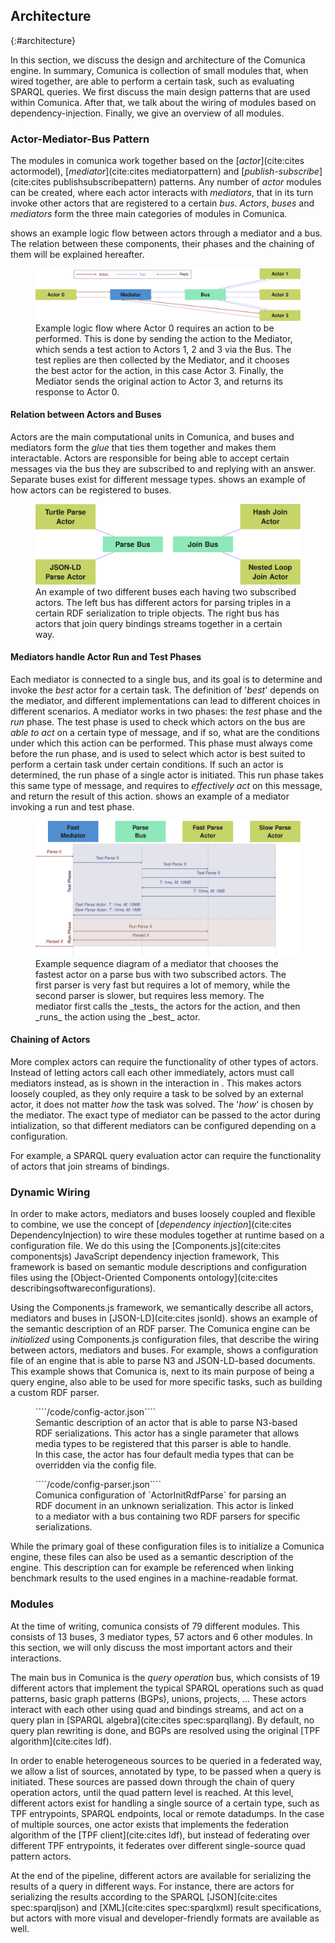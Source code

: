 ## Architecture
{:#architecture}

In this section, we discuss the design and architecture of the Comunica engine.
In summary, Comunica is collection of small modules that, when wired together,
are able to perform a certain task, such as evaluating SPARQL queries.
We first discuss the main design patterns that are used within Comunica.
After that, we talk about the wiring of modules based on dependency-injection.
Finally, we give an overview of all modules.

### Actor-Mediator-Bus Pattern

The modules in comunica work together based on the [_actor_](cite:cites actormodel),
[_mediator_](cite:cites mediatorpattern) and [_publish-subscribe_](cite:cites publishsubscribepattern) patterns.
Any number of _actor_ modules can be created,
where each actor interacts with _mediators_, that in its turn invoke other actors that are registered to a certain _bus_.
_Actors_, _buses_ and _mediators_ form the three main categories of modules in Comunica.

[](#actor-mediator-bus) shows an example logic flow between actors through a mediator and a bus.
The relation between these components, their phases and the chaining of them will be explained hereafter.

<figure id="actor-mediator-bus">
<img src="img/actor-mediator-bus.svg" alt="[actor-mediator-bus pattern]">
<figcaption markdown="block">
Example logic flow where Actor 0 requires an action to be performed.
This is done by sending the action to the Mediator, which sends a test action to Actors 1, 2 and 3 via the Bus.
The test replies are then collected by the Mediator, and it chooses the best actor for the action, in this case Actor 3.
Finally, the Mediator sends the original action to Actor 3, and returns its response to Actor 0.
</figcaption>
</figure>

#### Relation between Actors and Buses

Actors are the main computational units in Comunica, and buses and mediators form the _glue_ that ties them together and makes them interactable.
Actors are responsible for being able to accept certain messages via the bus they are subscribed to and replying with an answer.
Separate buses exist for different message types.
[](#relation-actor-bus) shows an example of how actors can be registered to buses.

<figure id="relation-actor-bus">
<img src="img/relation-actor-bus.svg" alt="[relation between actors and buses]">
<figcaption markdown="block">
An example of two different buses each having two subscribed actors.
The left bus has different actors for parsing triples in a certain RDF serialization to triple objects.
The right bus has actors that join query bindings streams together in a certain way.
</figcaption>
</figure>

#### Mediators handle Actor Run and Test Phases

Each mediator is connected to a single bus, and its goal is to determine and invoke the *best* actor for a certain task.
The definition of '*best*' depends on the mediator, and different implementations can lead to different choices in different scenarios.
A mediator works in two phases: the _test_ phase and the _run_ phase.
The test phase is used to check which actors on the bus are _able to act_ on a certain type of message,
and if so, what are the conditions under which this action can be performed.
This phase must always come before the run phase, and is used to select which actor is best suited to perform a certain task under certain conditions.
If such an actor is determined, the run phase of a single actor is initiated.
This run phase takes this same type of message, and requires to _effectively act_ on this message,
and return the result of this action.
[](#run-test-phases) shows an example of a mediator invoking a run and test phase.

<figure id="run-test-phases">
<img src="img/run-test-phases.svg" alt="[mediators handle actor run and test phases]">
<figcaption markdown="block">
Example sequence diagram of a mediator that chooses the fastest actor
on a parse bus with two subscribed actors.
The first parser is very fast but requires a lot of memory,
while the second parser is slower, but requires less memory.
The mediator first calls the _tests_ the actors for the action, and then _runs_ the action using the _best_ actor.
</figcaption>
</figure>

#### Chaining of Actors

More complex actors can require the functionality of other types of actors.
Instead of letting actors call each other immediately, actors must call mediators instead,
as is shown in the interaction in [](#actor-mediator-bus).
This makes actors loosely coupled, as they only require a task to be solved by an external actor,
it does not matter _how_ the task was solved.
The '_how_' is chosen by the mediator.
The exact type of mediator can be passed to the actor during intialization,
so that different mediators can be configured depending on a configuration.

For example, a SPARQL query evaluation actor can require the functionality of actors that join streams of bindings.

### Dynamic Wiring

In order to make actors, mediators and buses loosely coupled and flexible to combine,
we use the concept of [_dependency injection_](cite:cites DependencyInjection)
to wire these modules together at runtime based on a configuration file.
We do this using the [Components.js](cite:cites componentsjs) JavaScript dependency injection framework,
This framework is based on semantic module descriptions and configuration files
using the [Object-Oriented Components ontology](cite:cites describingsoftwareconfigurations).

Using the Components.js framework, we semantically describe all actors, mediators and buses in [JSON-LD](cite:cites jsonld).
[](#config-actor) shows an example of the semantic description of an RDF parser.
The Comunica engine can be _initialized_ using Components.js configuration files,
that describe the wiring between actors, mediators and buses.
For example, [](#config-parser) shows a configuration file of an engine that is able to parse N3 and JSON-LD-based documents.
This example shows that Comunica is, next to its main purpose of being a query engine,
also able to be used for more specific tasks, such as building a custom RDF parser.

<figure id="config-actor" class="listing">
````/code/config-actor.json````
<figcaption markdown="block">
Semantic description of an actor that is able to parse N3-based RDF serializations.
This actor has a single parameter that allows media types to be registered that this parser is able to handle.
In this case, the actor has four default media types that can be overridden via the config file.
</figcaption>
</figure>

<figure id="config-parser" class="listing">
````/code/config-parser.json````
<figcaption markdown="block">
Comunica configuration of `ActorInitRdfParse` for parsing an RDF document in an unknown serialization.
This actor is linked to a mediator with a bus containing two RDF parsers for specific serializations.
</figcaption>
</figure>

While the primary goal of these configuration files is to initialize a Comunica engine,
these files can also be used as a semantic description of the engine.
This description can for example be referenced when linking benchmark results to the used engines in a machine-readable format.

### Modules

At the time of writing, comunica consists of 79 different modules.
This consists of 13 buses, 3 mediator types, 57 actors and 6 other modules.
In this section, we will only discuss the most important actors and their interactions.

The main bus in Comunica is the _query operation_ bus, which consists of 19 different actors
that implement the typical SPARQL operations such as quad patterns, basic graph patterns (BGPs), unions, projects, ...
These actors interact with each other using quad and bindings streams,
and act on a query plan in [SPARQL algebra](cite:cites spec:sparqllang).
By default, no query plan rewriting is done, and BGPs are resolved using the original [TPF algorithm](cite:cites ldf).

In order to enable heterogeneous sources to be queried in a federated way,
we allow a list of sources, annotated by type, to be passed when a query is initiated.
These sources are passed down through the chain of query operation actors,
until the quad pattern level is reached.
At this level, different actors exist for handling a single source of a certain type,
such as TPF entrypoints, SPARQL endpoints, local or remote datadumps.
In the case of multiple sources, one actor exists that implements the federation algorithm of the [TPF client](cite:cites ldf),
but instead of federating over different TPF entrypoints, it federates over different single-source quad pattern actors.

At the end of the pipeline, different actors are available for serializing the results of a query in different ways.
For instance, there are actors for serializing the results according to
the SPARQL [JSON](cite:cites spec:sparqljson) and [XML](cite:cites spec:sparqlxml) result specifications,
but actors with more visual and developer-friendly formats are available as well.